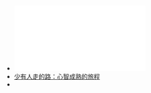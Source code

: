 - ![Shao You Ren Zou De Lu.pdf](../assets/shao_you_ren_zou_de_lu.pdf)
- <a href="../assets/shao_you_ren_zou_de_lu.pdf" target="_blank">少有人走的路：心智成熟的旅程</a>
-
